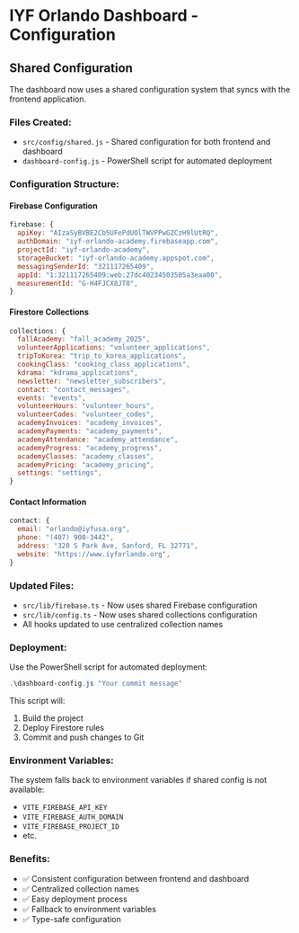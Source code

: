 # IYF Orlando Dashboard - Configuration

## Shared Configuration

The dashboard now uses a shared configuration system that syncs with the frontend application.

### Files Created:
- `src/config/shared.js` - Shared configuration for both frontend and dashboard
- `dashboard-config.js` - PowerShell script for automated deployment

### Configuration Structure:

#### Firebase Configuration
```javascript
firebase: {
  apiKey: "AIzaSyBVBE2Cb5UFePdUOlTWVPPwGZCzH9lUtRQ",
  authDomain: "iyf-orlando-academy.firebaseapp.com",
  projectId: "iyf-orlando-academy",
  storageBucket: "iyf-orlando-academy.appspot.com",
  messagingSenderId: "321117265409",
  appId: "1:321117265409:web:27dc40234503505a3eaa00",
  measurementId: "G-H4FJCX8JT0",
}
```

#### Firestore Collections
```javascript
collections: {
  fallAcademy: "fall_academy_2025",
  volunteerApplications: "volunteer_applications",
  tripToKorea: "trip_to_korea_applications",
  cookingClass: "cooking_class_applications",
  kdrama: "kdrama_applications",
  newsletter: "newsletter_subscribers",
  contact: "contact_messages",
  events: "events",
  volunteerHours: "volunteer_hours",
  volunteerCodes: "volunteer_codes",
  academyInvoices: "academy_invoices",
  academyPayments: "academy_payments",
  academyAttendance: "academy_attendance",
  academyProgress: "academy_progress",
  academyClasses: "academy_classes",
  academyPricing: "academy_pricing",
  settings: "settings",
}
```

#### Contact Information
```javascript
contact: {
  email: "orlando@iyfusa.org",
  phone: "(407) 900-3442",
  address: "320 S Park Ave, Sanford, FL 32771",
  website: "https://www.iyforlando.org",
}
```

### Updated Files:
- `src/lib/firebase.ts` - Now uses shared Firebase configuration
- `src/lib/config.ts` - Now uses shared collections configuration
- All hooks updated to use centralized collection names

### Deployment:
Use the PowerShell script for automated deployment:
```powershell
.\dashboard-config.js "Your commit message"
```

This script will:
1. Build the project
2. Deploy Firestore rules
3. Commit and push changes to Git

### Environment Variables:
The system falls back to environment variables if shared config is not available:
- `VITE_FIREBASE_API_KEY`
- `VITE_FIREBASE_AUTH_DOMAIN`
- `VITE_FIREBASE_PROJECT_ID`
- etc.

### Benefits:
- ✅ Consistent configuration between frontend and dashboard
- ✅ Centralized collection names
- ✅ Easy deployment process
- ✅ Fallback to environment variables
- ✅ Type-safe configuration
